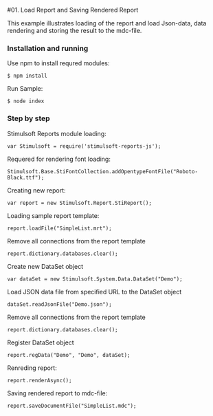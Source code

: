 #01. Load Report and Saving Rendered Report

This example illustrates loading of the report and load Json-data, data rendering and storing the result to the mdc-file.

### Installation and running
Use npm to install requred modules:

    $ npm install
Run Sample:

    $ node index

### Step by step

Stimulsoft Reports module loading:

    var Stimulsoft = require('stimulsoft-reports-js');

Requered for rendering font loading:

    Stimulsoft.Base.StiFontCollection.addOpentypeFontFile("Roboto-Black.ttf");

Creating new report:

    var report = new Stimulsoft.Report.StiReport();

Loading sample report template:

    report.loadFile("SimpleList.mrt");

Remove all connections from the report template

    report.dictionary.databases.clear();

Create new DataSet object

    var dataSet = new Stimulsoft.System.Data.DataSet("Demo");

Load JSON data file from specified URL to the DataSet object

    dataSet.readJsonFile("Demo.json");

Remove all connections from the report template

    report.dictionary.databases.clear();

Register DataSet object

    report.regData("Demo", "Demo", dataSet);

Renreding report:

    report.renderAsync();

Saving rendered report to mdc-file:

    report.saveDocumentFile("SimpleList.mdc");
